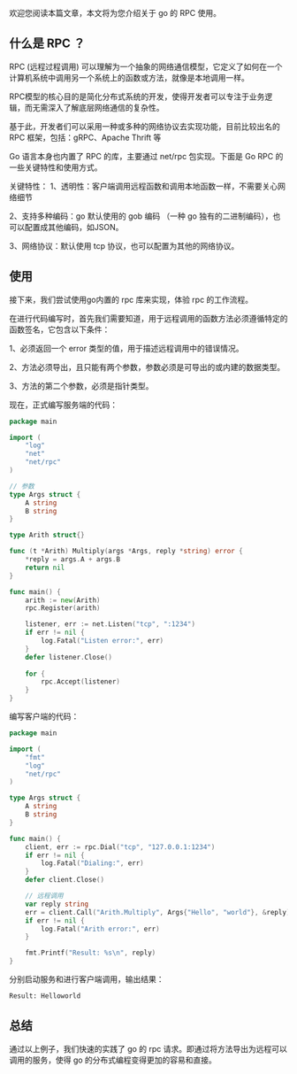 欢迎您阅读本篇文章，本文将为您介绍关于 go 的 RPC 使用。


## 什么是 RPC ？

RPC (远程过程调用) 可以理解为一个抽象的网络通信模型，它定义了如何在一个计算机系统中调用另一个系统上的函数或方法，就像是本地调用一样。

RPC模型的核心目的是简化分布式系统的开发，使得开发者可以专注于业务逻辑，而无需深入了解底层网络通信的复杂性。

基于此，开发者们可以采用一种或多种的网络协议去实现功能，目前比较出名的 RPC 框架，包括：gRPC、Apache Thrift 等

Go 语言本身也内置了 RPC 的库，主要通过 net/rpc 包实现。下面是 Go RPC 的一些关键特性和使用方式。

关键特性：
1、透明性：客户端调用远程函数和调用本地函数一样，不需要关心网络细节

2、支持多种编码：go 默认使用的 gob 编码 （一种 go 独有的二进制编码），也可以配置成其他编码，如JSON。

3、网络协议：默认使用 tcp 协议，也可以配置为其他的网络协议。

## 使用

接下来，我们尝试使用go内置的 rpc 库来实现，体验 rpc 的工作流程。

在进行代码编写时，首先我们需要知道，用于远程调用的函数方法必须遵循特定的函数签名，它包含以下条件：

1、必须返回一个 error 类型的值，用于描述远程调用中的错误情况。

2、方法必须导出，且只能有两个参数，参数必须是可导出的或内建的数据类型。

3、方法的第二个参数，必须是指针类型。

现在，正式编写服务端的代码：
```go
package main

import (
	"log"
	"net"
	"net/rpc"
)

// 参数
type Args struct {
	A string
	B string
}

type Arith struct{}

func (t *Arith) Multiply(args *Args, reply *string) error {
	*reply = args.A + args.B
	return nil
}

func main() {
	arith := new(Arith)
	rpc.Register(arith)

	listener, err := net.Listen("tcp", ":1234")
	if err != nil {
		log.Fatal("Listen error:", err)
	}
	defer listener.Close()
	
	for {
		rpc.Accept(listener)
	}
}
```

编写客户端的代码：

```go
package main

import (
	"fmt"
	"log"
	"net/rpc"
)

type Args struct {
	A string
	B string
}

func main() {
	client, err := rpc.Dial("tcp", "127.0.0.1:1234")
	if err != nil {
		log.Fatal("Dialing:", err)
	}
	defer client.Close()

	// 远程调用
	var reply string
	err = client.Call("Arith.Multiply", Args{"Hello", "world"}, &reply)
	if err != nil {
		log.Fatal("Arith error:", err)
	}

	fmt.Printf("Result: %s\n", reply)
}
```

分别启动服务和进行客户端调用，输出结果：

```sh
Result: Helloworld
```

## 总结

通过以上例子，我们快速的实践了 go 的 rpc 请求。即通过将方法导出为远程可以调用的服务，使得 go 的分布式编程变得更加的容易和直接。